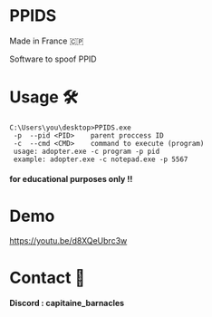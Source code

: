 # PPIDS
Made in France 🇨🇵

Software to spoof PPID

 # Usage 🛠
```
C:\Users\you\desktop>PPIDS.exe
 -p  --pid <PID>    parent proccess ID
 -c  --cmd <CMD>    command to execute (program)
 usage: adopter.exe -c program -p pid
 example: adopter.exe -c notepad.exe -p 5567
```

#### for educational purposes only !!
# Demo
https://youtu.be/d8XQeUbrc3w

# Contact 💬
#### Discord : capitaine_barnacles
